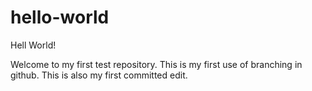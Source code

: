 # hello-world

Hell World!

Welcome to my first test repository.
This is my first use of branching in github.
This is also my first committed edit.
